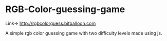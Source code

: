 # RGB-Color-guessing-game

Link->  http://rgbcolorguess.bitballoon.com

A simple rgb color guessing game with two difficulty levels made using js.
